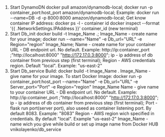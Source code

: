 1. Start DynamoDN 
docker pull amazon/dynamodb-local;
docker run -p container_port:host_port amazon/dynamodb-local;
Example: docker run --name=DB -d -p 8000:8000 amazon/dynamodb-local;
Get know container IP address: 
docker ps -l - container id
docker inspect --format '{{ .NetworkSettings.IPAddress }}' container_id
(new terminal)
2. Start Db_init 
docker build -t Image_Name .;
Image_Name - create name for your image;
docker run --name="Name" -e Db_url="URL" -e Region="region" Image_Name;
Name - create name for your container
URL - DB endpoint url. No default. Example: http://ip:container_port ;"http://localhost:8000" "http://172.17.0.3:8000"; ip - ip address of db container from previous step (first terminal);
Region - AWS credentials region. Default "local". Example: "us-east-2" 
3. Start Db_service
Build: 
docker build -t Image_Name .
Image_Name - give name for your image.
To start Docker Image:
docker run -p container_port:host_port --name="Name" -e Db_url="URL" -e Server_port="Port" -e  Region="region" Image_Name
Name - give name to your container
URL - DB endpoint url. No default. Example: http://ip:container_port ;"http://localhost:8000" "http://172.17.0.3:8000"; ip - ip address of db container from previous step (first terminal);
Port - flask run port(server port), also useed as container listening port. By default 8083. Example: "8083"
Region - AWS region wich specified in credentials. By default "local". Example "us-east-2"
Image_Name - name wich you give while build or set up image name from Docker HUB vnikolayenko/db_service

